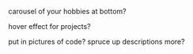 carousel of your hobbies at bottom?


hover effect for projects? 

put in pictures of code?
spruce up descriptions more?
